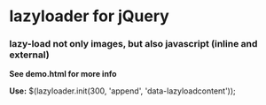 lazyloader for jQuery
==========

### lazy-load not only images, but also javascript (inline and external)

**See demo.html for more info**

**Use:** $(lazyloader.init(300, 'append', 'data-lazyloadcontent'));
